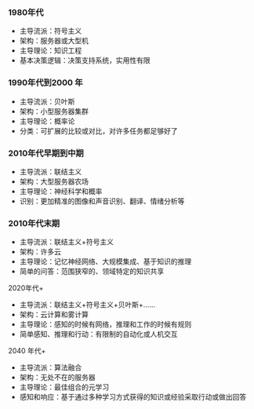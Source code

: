 ### 1980年代

- 主导流派：符号主义
- 架构：服务器或大型机
- 主导理论：知识工程
- 基本决策逻辑：决策支持系统，实用性有限

### 1990年代到2000 年

- 主导流派：贝叶斯
- 架构：小型服务器集群
- 主导理论：概率论
- 分类：可扩展的比较或对比，对许多任务都足够好了

### 2010年代早期到中期

- 主导流派：联结主义
- 架构：大型服务器农场
- 主导理论：神经科学和概率
- 识别：更加精准的图像和声音识别、翻译、情绪分析等

### 2010年代末期

- 主导流派：联结主义+符号主义
- 架构：许多云
- 主导理论：记忆神经网络、大规模集成、基于知识的推理
- 简单的问答：范围狭窄的、领域特定的知识共享

2020年代+

- 主导流派：联结主义+符号主义+贝叶斯+……
- 架构：云计算和雾计算
- 主导理论：感知的时候有网络，推理和工作的时候有规则
- 简单感知、推理和行动：有限制的自动化或人机交互

2040 年代+

- 主导流派：算法融合
- 架构：无处不在的服务器
- 主导理论：最佳组合的元学习
- 感知和响应：基于通过多种学习方式获得的知识或经验采取行动或做出回答